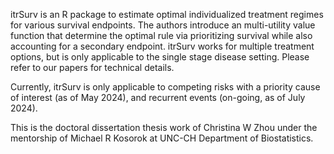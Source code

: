 itrSurv is an R package to estimate optimal individualized treatment regimes for various survival endpoints. The authors introduce an multi-utility value function that determine the optimal rule via prioritizing survival while also accounting for a secondary endpoint.
itrSurv works for multiple treatment options, but is only applicable to the single stage disease setting. Please refer to our papers for technical details.

Currently, itrSurv is only applicable to competing risks with a priority cause of interest (as of May 2024), and recurrent events (on-going, as of July 2024).

This is the doctoral dissertation thesis work of Christina W Zhou under the mentorship of Michael R Kosorok at UNC-CH Department of Biostatistics.
